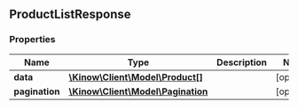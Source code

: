## ProductListResponse

### Properties
Name | Type | Description | Notes
------------ | ------------- | ------------- | -------------
**data** | [**\Kinow\Client\Model\Product[]**](#Product) |  | [optional] 
**pagination** | [**\Kinow\Client\Model\Pagination**](#Pagination) |  | [optional] 


